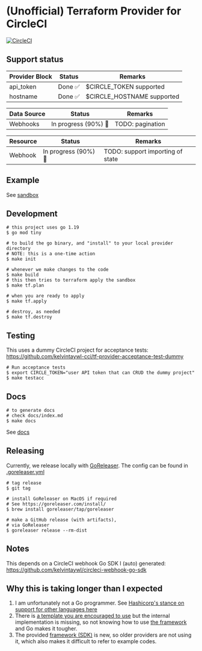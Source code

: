 # (Unofficial) Terraform Provider for CircleCI

[![CircleCI](https://dl.circleci.com/status-badge/img/gh/kelvintaywl-cci/terraform-provider-circleci/tree/main.svg?style=shield)](https://dl.circleci.com/status-badge/redirect/gh/kelvintaywl-cci/terraform-provider-circleci/tree/main)

## Support status

| Provider Block | Status | Remarks |
| --- | --- | --- |
| api_token | Done :white_check_mark: | $CIRCLE_TOKEN supported |
| hostname | Done :white_check_mark: | $CIRCLE_HOSTNAME supported |

| Data Source | Status | Remarks |
| --- | --- | --- |
| Webhooks | In progress (90%) :construction_worker: | TODO: pagination |

| Resource | Status | Remarks |
| --- | --- | --- |
| Webhook | In progress (90%) :construction_worker: | TODO: support importing of state |

## Example

See [sandbox](sandbox/main.tf)

## Development

```console
# this project uses go 1.19
$ go mod tiny

# to build the go binary, and "install" to your local provider directory
# NOTE: this is a one-time action
$ make init

# whenever we make changes to the code
$ make build
# this then tries to terraform apply the sandbox
$ make tf.plan

# when you are ready to apply
$ make tf.apply

# destroy, as needed
$ make tf.destroy
```

## Testing

This uses a dummy CircleCI project for acceptance tests:
https://github.com/kelvintaywl-cci/tf-provider-acceptance-test-dummy

```console
# Run acceptance tests
$ export CIRCLE_TOKEN="user API token that can CRUD the dummy project"
$ make testacc
```


## Docs

```console
# to generate docs
# check docs/index.md
$ make docs
```

See [docs](docs/index.md)

## Releasing

Currently, we release locally with [GoReleaser](https://goreleaser.com/install/).
The config can be found in [.goreleaser.yml](.goreleaser.yml)

```console
# tag release
$ git tag

# install GoReleaser on MacOS if required
# See https://goreleaser.com/install/
$ brew install goreleaser/tap/goreleaser

# make a GitHub release (with artifacts),
# via GoReleaser
$ goreleaser release --rm-dist
```

## Notes

This depends on a CircleCI webhook Go SDK I (auto) generated:
https://github.com/kelvintaywl/circleci-webhook-go-sdk


## Why this is taking longer than I expected

1. I am unfortunately not a Go programmer. See [Hashicorp's stance on support for other languages here](https://developer.hashicorp.com/terraform/plugin/sdkv2/best-practices/other-languages)
2. There is [a template you are encouraged to use](https://github.com/hashicorp/terraform-provider-scaffolding-framework) but the internal implementation is missing, so not knowing how to use [the framework](https://github.com/hashicorp/terraform-plugin-framework) and Go makes it tougher.
3. The provided [framework (SDK)](https://github.com/hashicorp/terraform-plugin-framework) is new, so older providers are not using it, which also makes it difficult to refer to example codes.
